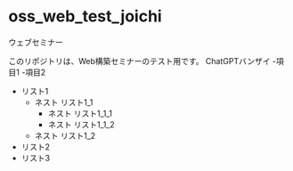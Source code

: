 # oss_web_test_joichi
ウェブセミナー

このリポジトリは、Web構築セミナーのテスト用です。
  ChatGPTバンザイ
-項目1
-項目2
- リスト1
    - ネスト リスト1_1
        - ネスト リスト1_1_1
        - ネスト リスト1_1_2
    - ネスト リスト1_2
- リスト2
- リスト3
